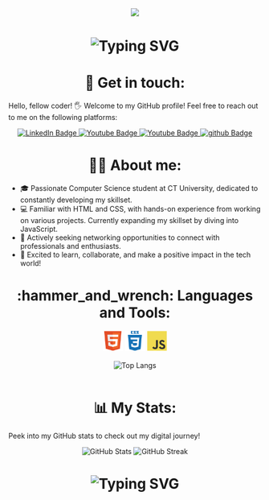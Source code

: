 <div align="center">
  <img src="https://media.giphy.com/media/bhBWbzBjgeSxEjBG9R/giphy.gif" width="195"/>
</div>

<div align="center">
  <h1>
    <img src="https://readme-typing-svg.herokuapp.com?font=Jetbrains+mono&size=25&duration=3200&color=4FC3F7&center=true&vCenter=true&width=450&lines=Hey..+I'm+Neeru;Welcome+to+my+Github+profile!;Passionate+about+Coding!;Exploring+new+technologies!;Let's+code+together!" alt="Typing SVG"/>
  </h1>
</div>

<h1 align="center">🔗 Get in touch:</h1>

Hello, fellow coder! 🖐️ Welcome to my GitHub profile! Feel free to reach out to me on the following platforms:

<div align="center">  
  <a href="https://www.linkedin.com/in/neerugangarh">
    <img src="https://img.shields.io/badge/LinkedIn-blue?style=for-the-badge&logo=linkedin&logoColor=white" alt="LinkedIn Badge" title="LinkedIn"/>
  </a>
  <a href="https://www.youtube.com/@neeru.yt.005">
    <img src="https://img.shields.io/badge/YouTube-red?style=for-the-badge&logo=youtube&logoColor=white" alt="Youtube Badge" title="YouTube"/>
  </a>
  <a href="https://youtu.be/HxgnzT8Tj9g?si=lFjZW2PFS90HFe6B">
    <img src="https://img.shields.io/badge/YT Podcast-red?style=for-the-badge&logo=youtube&logoColor=white" alt="Youtube Badge" title="YouTube Podcast"/>
  </a>
  <a href="https://github.com/neeru24">
    <img src="https://img.shields.io/badge/Github-black?style=for-the-badge&logo=github&logoColor=white" alt="github Badge" title="GitHub"/>
  </a>
</div>              

<h1 align="center">👩‍💻 About me:</h1>

- 🎓 Passionate Computer Science student at CT University, dedicated to constantly developing my skillset.
- 💻 Familiar with HTML and CSS, with hands-on experience from working on various projects. Currently expanding my skillset by diving into JavaScript.
- 🤝 Actively seeking networking opportunities to connect with professionals and enthusiasts.
- 🚀 Excited to learn, collaborate, and make a positive impact in the tech world!

<h1 align="center">:hammer_and_wrench: Languages and Tools:</h1>

<div align="center">
  <img src="https://github.com/devicons/devicon/blob/master/icons/html5/html5-original.svg" title="HTML5" alt="HTML" width="40" height="40" style="transition: transform 0.2s ease-in-out;" onmouseover="this.style.transform='scale(1.1)'" onmouseout="this.style.transform='scale(1)'"/>
  <img src="https://github.com/devicons/devicon/blob/master/icons/css3/css3-plain-wordmark.svg" title="CSS3" alt="CSS" width="40" height="40" style="transition: transform 0.2s ease-in-out;" onmouseover="this.style.transform='scale(1.1)'" onmouseout="this.style.transform='scale(1)'"/>
  <img src="https://github.com/devicons/devicon/blob/master/icons/javascript/javascript-original.svg" title="JavaScript" alt="JavaScript" width="40" height="40" style="transition: transform 0.2s ease-in-out;" onmouseover="this.style.transform='scale(1.1)'" onmouseout="this.style.transform='scale(1)'"/>
</div>

<br>

<div align="center">
  <img src="https://github-readme-stats.vercel.app/api/top-langs/?username=neeru24&layout=compact&theme=dark&langs_count=10&card_width=445" alt="Top Langs"/>
</div>

<br> 
  
<h1 align="center">📊 My Stats:</h1>

Peek into my GitHub stats to check out my digital journey!

<div align="center">
  <img src="https://github-readme-stats.vercel.app/api/?username=neeru24&count_private=true&theme=tokyonight&show_icons=true" alt="GitHub Stats"/>
  <img src="https://github-readme-streak-stats.herokuapp.com?user=neeru24&theme=dark" alt="GitHub Streak"/>
</div>

<div align="center">
  <h1>
    <img src="https://readme-typing-svg.herokuapp.com?font=Jetbrains+mono&size=25&duration=3200&color=3E92CC&center=true&vCenter=true&width=650&lines=Enjoy+Coding..;Code+with+passion+,+create+with+purpose.;Commit+to+your+dreams+,+push+to+GitHub.;Craft+your+dreams+with+code.;Dream+big+,+code+bigger.." alt="Typing SVG"/>
  </h1>
</div>
